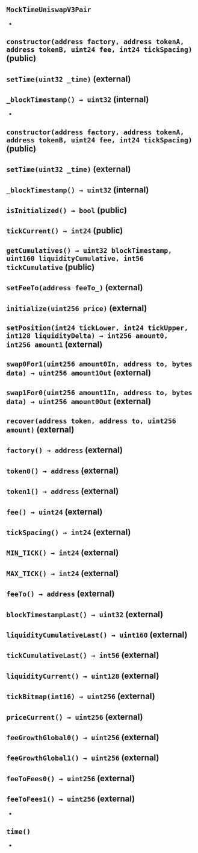## `MockTimeUniswapV3Pair`






-

## `constructor(address factory, address tokenA, address tokenB, uint24 fee, int24 tickSpacing)` (public)





## `setTime(uint32 _time)` (external)





## `_blockTimestamp() → uint32` (internal)






-

## `constructor(address factory, address tokenA, address tokenB, uint24 fee, int24 tickSpacing)` (public)





## `setTime(uint32 _time)` (external)





## `_blockTimestamp() → uint32` (internal)





## `isInitialized() → bool` (public)





## `tickCurrent() → int24` (public)





## `getCumulatives() → uint32 blockTimestamp, uint160 liquidityCumulative, int56 tickCumulative` (public)





## `setFeeTo(address feeTo_)` (external)





## `initialize(uint256 price)` (external)





## `setPosition(int24 tickLower, int24 tickUpper, int128 liquidityDelta) → int256 amount0, int256 amount1` (external)





## `swap0For1(uint256 amount0In, address to, bytes data) → uint256 amount1Out` (external)





## `swap1For0(uint256 amount1In, address to, bytes data) → uint256 amount0Out` (external)





## `recover(address token, address to, uint256 amount)` (external)





## `factory() → address` (external)





## `token0() → address` (external)





## `token1() → address` (external)





## `fee() → uint24` (external)





## `tickSpacing() → int24` (external)





## `MIN_TICK() → int24` (external)





## `MAX_TICK() → int24` (external)





## `feeTo() → address` (external)





## `blockTimestampLast() → uint32` (external)





## `liquidityCumulativeLast() → uint160` (external)





## `tickCumulativeLast() → int56` (external)





## `liquidityCurrent() → uint128` (external)





## `tickBitmap(int16) → uint256` (external)





## `priceCurrent() → uint256` (external)





## `feeGrowthGlobal0() → uint256` (external)





## `feeGrowthGlobal1() → uint256` (external)





## `feeToFees0() → uint256` (external)





## `feeToFees1() → uint256` (external)






-

## `time()`






-


